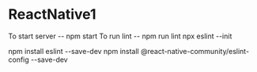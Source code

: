 # ReactNative1

To start server  -- npm start
To run lint -- npm run lint
npx eslint --init

npm install eslint --save-dev
npm install @react-native-community/eslint-config --save-dev
